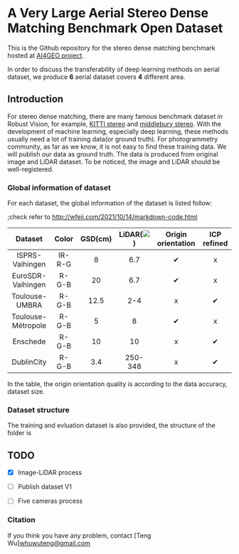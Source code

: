 # A Very Large Aerial Stereo Dense Matching Benchmark Open Dataset

This is the Github repository for the stereo dense matching benchmark hosted at [AI4GEO project](http://ai4geo.eu/index.php). 

In order to discuss the transferability of deep learning methods on aerial dataset, we produce **6** aerial dataset covers **4** different area.

## Introduction

For stereo dense matching, there are many famous benchmark dataset in Robust Vision, for example, [KITTI stereo](http://www.cvlibs.net/datasets/kitti/eval_scene_flow.php?benchmark=stereo) and [middlebury stereo](https://vision.middlebury.edu/stereo/).
With the development of machine learning, especially deep learning, these methods usually need a lot of training data(or ground truth). 
For photogrammetry community, as far as we know, it is not easy to find these training data. We will publish our data as ground truth. The data is produced from original image and LiDAR dataset. To be noticed, the image and LiDAR should be well-registered.

### Global information of dataset

For each dataset, the global information of the dataset is listed follow:

;check refer to http://wfeii.com/2021/10/14/markdown-code.html

|     Dataset      | Color | GSD(cm) | LiDAR(<img src="https://render.githubusercontent.com/render/math?math=\large pt/m^2">) |Origin orientation|ICP refined|
| :----------: | :-----------: | :-----------: | :-----------: |:-----------: | :----------: |
|ISPRS-Vaihingen|IR-R-G|      8      |      6.7      | &#10004; |x|
|EuroSDR-Vaihingen|R-G-B|      20      |      6.7      | &#10004; |x|
|Toulouse-UMBRA|R-G-B|      12.5      |      2-4      | x |&#10004;|
|Toulouse-Métropole|R-G-B|      5      |      8     | &#10004; |x|
|Enschede|R-G-B|      10      |      10      |x |&#10004;|
|DublinCity|R-G-B|      3.4      |      250-348      |x |&#10004;|

In the table, the origin orientation quality is according to the data accuracy, dataset size. 

### Dataset structure

The training and evluation dataset is also provided, the structure of the folder is 


## TODO

- [x] Image-LiDAR process
- [ ] Publish dataset V1
- [ ] Five cameras process


### Citation

If you think you have any problem, contact [Teng Wu]<whuwuteng@gmail.com>

